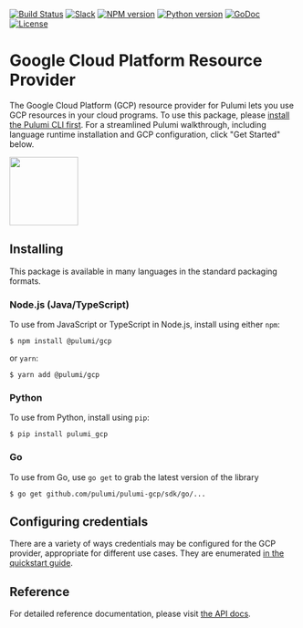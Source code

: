 [![Build Status](https://travis-ci.com/pulumi/pulumi-gcp.svg?token=eHg7Zp5zdDDJfTjY8ejq&branch=master)](https://travis-ci.com/pulumi/pulumi-gcp)
[![Slack](http://www.pulumi.com/images/docs/badges/slack.svg)](https://slack.pulumi.com)
[![NPM version](https://badge.fury.io/js/%40pulumi%2Fpulumi.svg)](https://npmjs.com/package/@pulumi/gcp)
[![Python version](https://badge.fury.io/py/pulumi.svg)](https://pypi.org/project/pulumi-gcp)
[![GoDoc](https://godoc.org/github.com/pulumi/pulumi?status.svg)](https://godoc.org/github.com/pulumi/pulumi-gcp)
[![License](https://img.shields.io/npm/l/%40pulumi%2Fpulumi.svg)](https://github.com/pulumi/pulumi-gcp/blob/master/LICENSE)

# Google Cloud Platform Resource Provider

The Google Cloud Platform (GCP) resource provider for Pulumi lets you use GCP resources in your cloud programs.  To use
this package, please [install the Pulumi CLI first](https://pulumi.io/). For a streamlined Pulumi walkthrough, including language runtime installation and GCP configuration, click "Get Started" below.

<div>
    <a href="https://www.pulumi.com/docs/get-started/gcp" title="Get Started">
       <img src="https://www.pulumi.com/images/get-started.svg" width="120">
    </a>
</div>

## Installing

This package is available in many languages in the standard packaging formats.

### Node.js (Java/TypeScript)

To use from JavaScript or TypeScript in Node.js, install using either `npm`:

    $ npm install @pulumi/gcp

or `yarn`:

    $ yarn add @pulumi/gcp

### Python

To use from Python, install using `pip`:

    $ pip install pulumi_gcp

### Go

To use from Go, use `go get` to grab the latest version of the library

    $ go get github.com/pulumi/pulumi-gcp/sdk/go/...

## Configuring credentials

There are a variety of ways credentials may be configured for the GCP provider, appropriate for
different use cases. They are enumerated [in the quickstart guide](
https://pulumi.io/quickstart/gcp/setup/).

## Reference

For detailed reference documentation, please visit [the API docs](
https://pulumi.io/reference/pkg/nodejs/@pulumi/gcp/index.html).
